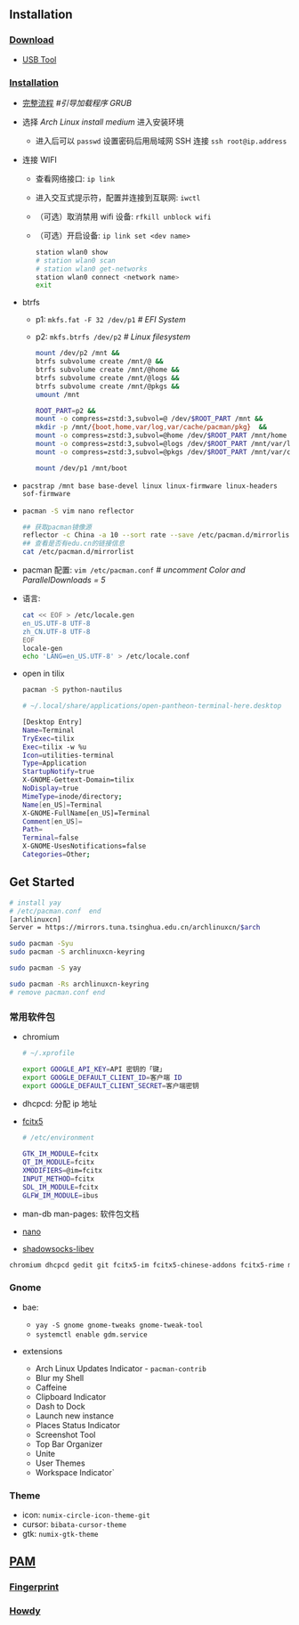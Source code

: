 ## Installation

### [Download](https://archlinux.org/download/)

- [USB Tool](https://rufus.akeo.ie/)

### [Installation](https://wiki.archlinux.org/title/Installation_guide)

- [完整流程](https://zhuanlan.zhihu.com/p/596227524) _#引导加载程序 GRUB_

- 选择 _Arch Linux install medium_ 进入安装环境

  - 进入后可以 `passwd` 设置密码后用局域网 SSH 连接 `ssh root@ip.address`

- 连接 WIFI

  - 查看网络接口: `ip link`
  - 进入交互式提示符，配置并连接到互联网: `iwctl`
  - （可选）取消禁用 wifi 设备: `rfkill unblock wifi`
  - （可选）开启设备: `ip link set <dev name>`

    ```sh
    station wlan0 show
    # station wlan0 scan
    # station wlan0 get-networks
    station wlan0 connect <network name>
    exit
    ```

- btrfs

  - p1: `mkfs.fat -F 32 /dev/p1` _# EFI System_
  - p2: `mkfs.btrfs /dev/p2` _# Linux filesystem_

    ```sh
    mount /dev/p2 /mnt &&
    btrfs subvolume create /mnt/@ &&
    btrfs subvolume create /mnt/@home &&
    btrfs subvolume create /mnt/@logs &&
    btrfs subvolume create /mnt/@pkgs &&
    umount /mnt

    ROOT_PART=p2 &&
    mount -o compress=zstd:3,subvol=@ /dev/$ROOT_PART /mnt &&
    mkdir -p /mnt/{boot,home,var/log,var/cache/pacman/pkg}  &&
    mount -o compress=zstd:3,subvol=@home /dev/$ROOT_PART /mnt/home &&
    mount -o compress=zstd:3,subvol=@logs /dev/$ROOT_PART /mnt/var/log &&
    mount -o compress=zstd:3,subvol=@pkgs /dev/$ROOT_PART /mnt/var/cache/pacman/pkg

    mount /dev/p1 /mnt/boot
    ```

- `pacstrap /mnt base base-devel linux linux-firmware linux-headers sof-firmware`

- ```sh
  pacman -S vim nano reflector

  ## 获取pacman镜像源
  reflector -c China -a 10 --sort rate --save /etc/pacman.d/mirrorlist
  ## 查看是否有edu.cn的链接信息
  cat /etc/pacman.d/mirrorlist
  ```

- pacman 配置: `vim /etc/pacman.conf` _# uncomment Color and ParallelDownloads = 5_
- 语言:

  ```sh
  cat << EOF > /etc/locale.gen
  en_US.UTF-8 UTF-8
  zh_CN.UTF-8 UTF-8
  EOF
  locale-gen
  echo 'LANG=en_US.UTF-8' > /etc/locale.conf
  ```

- open in tilix

  ```sh
  pacman -S python-nautilus

  # ~/.local/share/applications/open-pantheon-terminal-here.desktop

  [Desktop Entry]
  Name=Terminal
  TryExec=tilix
  Exec=tilix -w %u
  Icon=utilities-terminal
  Type=Application
  StartupNotify=true
  X-GNOME-Gettext-Domain=tilix
  NoDisplay=true
  MimeType=inode/directory;
  Name[en_US]=Terminal
  X-GNOME-FullName[en_US]=Terminal
  Comment[en_US]=
  Path=
  Terminal=false
  X-GNOME-UsesNotifications=false
  Categories=Other;

  ```

## Get Started

```sh
# install yay
# /etc/pacman.conf  end
[archlinuxcn]
Server = https://mirrors.tuna.tsinghua.edu.cn/archlinuxcn/$arch

sudo pacman -Syu
sudo pacman -S archlinuxcn-keyring

sudo pacman -S yay

sudo pacman -Rs archlinuxcn-keyring
# remove pacman.conf end
```

### 常用软件包

- chromium

  ```sh
  # ~/.xprofile

  export GOOGLE_API_KEY=API 密钥的「键」
  export GOOGLE_DEFAULT_CLIENT_ID=客户端 ID
  export GOOGLE_DEFAULT_CLIENT_SECRET=客户端密钥
  ```

- dhcpcd: 分配 ip 地址
- [fcitx5](https://wiki.archlinux.org/title/Fcitx5)

  ```sh
  # /etc/environment

  GTK_IM_MODULE=fcitx
  QT_IM_MODULE=fcitx
  XMODIFIERS=@im=fcitx
  INPUT_METHOD=fcitx
  SDL_IM_MODULE=fcitx
  GLFW_IM_MODULE=ibus
  ```

- man-db man-pages: 软件包文档
- [nano](https://wiki.archlinux.org/title/nano)
- [shadowsocks-libev](https://wiki.archlinux.org/title/Shadowsocks)

```txt
chromium dhcpcd gedit git fcitx5-im fcitx5-chinese-addons fcitx5-rime man-db man-pages nano noto-fonts noto-fonts-cjk noto-fonts-emoji openssh shadowsocks-libev tilix ttf-fira-code ttf-roboto ttf-roboto-mono ttf-sarasa-gothic ttf-ubuntu-font-family zip
```

### Gnome

- bae:

  - `yay -S gnome gnome-tweaks gnome-tweak-tool`
  - `systemctl enable gdm.service`

- extensions

  - Arch Linux Updates Indicator - `pacman-contrib`
  - Blur my Shell
  - Caffeine
  - Clipboard Indicator
  - Dash to Dock
  - Launch new instance
  - Places Status Indicator
  - Screenshot Tool
  - Top Bar Organizer
  - Unite
  - User Themes
  - Workspace Indicator`

### Theme

- icon: `numix-circle-icon-theme-git`
- cursor: `bibata-cursor-theme`
- gtk: `numix-gtk-theme`

## [PAM](https://wiki.archlinux.org/title/PAM)

### [Fingerprint](https://wiki.archlinux.org/title/Fprint)

### [Howdy](https://wiki.archlinux.org/title/Howdy)
